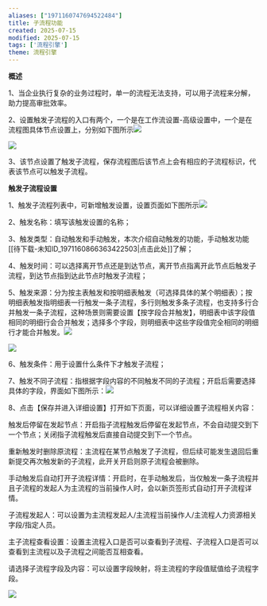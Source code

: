 ```yaml
---
aliases: ["1971160747694522484"]
title: 子流程功能
created: 2025-07-15
modified: 2025-07-15
tags: ['流程引擎']
theme: 流程引擎
---
```


**概述**

1、当企业执行复杂的业务过程时，单一的流程无法支持，可以用子流程来分解，助力提高审批效率。

2、设置触发子流程的入口有两个，一个是在工作流设置-高级设置中，一个是在流程图具体节点设置上，分别如下图所示![](2cac55f0e116a8edb7893b15a991c95a.jpg)

![](0b90cb632dd2de9eb926606f911c27a0.jpg)

3、该节点设置了触发子流程，保存流程图后该节点上会有相应的子流程标识，代表该节点可以触发子流程。

**触发子流程设置**

1、触发子流程列表中，可新增触发设置，设置页面如下图所示![](29fc71db6fd05fb792cb5449c9d25256.jpg)

2、触发名称：填写该触发设置的名称；

3、触发类型：自动触发和手动触发，本次介绍自动触发的功能，手动触发功能[[待下载-未知ID_1971160866363422503|点击此处]]了解；

4、触发时间：可以选择离开节点还是到达节点，离开节点指离开此节点后触发子流程，到达节点指到达此节点时触发子流程；

5、触发来源：分为按主表触发和按明细表触发（可选择具体的某个明细表）；按明细表触发指明细表一行触发一条子流程，多行则触发多条子流程，也支持多行合并触发一条子流程，这种场景则需要设置【按字段合并触发】，明细表中该字段值相同的明细行会合并触发；选择多个字段，则明细表中这些字段值完全相同的明细行才能合并触发。![](dc2d836538161d2e9bbec6ae4eed749f.jpg)

![](03d70ed4b439ba38310070128b4d3723.jpg)

6、触发条件：用于设置什么条件下才触发子流程；

7、触发不同子流程：指根据字段内容的不同触发不同的子流程；开启后需要选择具体的字段，界面如下图所示：![](b6386795781e59051073711ace6dbaef.jpg)

8、点击【保存并进入详细设置】打开如下页面，可以详细设置子流程相关内容：

触发后停留在发起节点：开启指子流程触发后停留在发起节点，不会自动提交到下一个节点；关闭指子流程触发后直接自动提交到下一个节点。

重新触发时删除原流程：主流程在某节点触发了子流程，但后续可能发生退回后重新提交再次触发新的子流程，此开关开启则原子流程会被删除。

手动触发后自动打开子流程详情：开启时，在手动触发后，当仅触发一条子流程并且子流程的发起人为主流程的当前操作人时，会以新页签形式自动打开子流程详情。

子流程发起人：可以设置为主流程发起人/主流程当前操作人/主流程人力资源相关字段/指定人员。

主子流程查看设置：设置主流程入口是否可以查看到子流程、子流程入口是否可以查看到主流程以及子流程之间能否互相查看。

请选择子流程字段及内容：可以设置字段映射，将主流程的字段值赋值给子流程字段。

![](f2c759443d368f375cfaa5fc43d605cb.jpg)